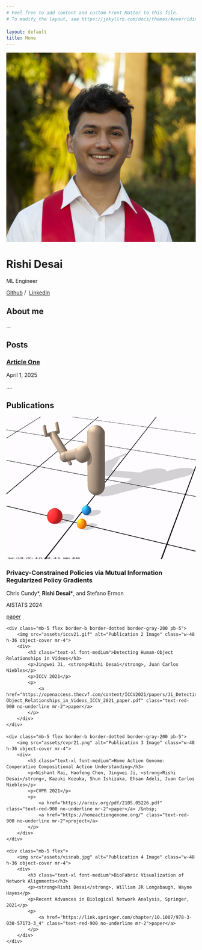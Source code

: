 ```yaml
---
# Feel free to add content and custom Front Matter to this file.
# To modify the layout, see https://jekyllrb.com/docs/themes/#overriding-theme-defaults

layout: default
title: Home
---
```


<div class="flex mb-8 pb-5 border-b border-gray-200">
    <img src="assets/headshot.jpeg" alt="Rishi Desai's Headshot" class="w-56 mr-5">
    <div>
        <h1 class="text-red-900 text-3xl mt-0">Rishi Desai</h1>
        <p class="my-1">ML Engineer</p>
        <p>
            <a href="https://github.com/RishiDesai" class="text-red-900 no-underline mr-2">Github</a> /&nbsp;
            <a href="https://www.linkedin.com/in/rishi-desai1/" class="text-red-900 no-underline mr-2">LinkedIn</a>
        </p>
    </div>
</div>

<section id="about" class="mb-10 pb-5 border-b border-gray-200">
    <h2 class="text-2xl mb-4">About me</h2>
    <p>...</p>
</section>

<section id="posts" class="mb-10 pb-5 border-b border-gray-200">
    <h2 class="text-2xl mb-4">Posts</h2>
    <div class="mb-5">
        <h3 class="text-xl font-medium">
            <a href="posts/article-one" class="text-red-900 no-underline">Article One</a>
        </h3>
        <p class="text-gray-600">April 1, 2025</p>
        <p>....</p>
    </div>
</section>

<section id="publications" class="mb-10 pb-5 border-b border-gray-200">
    <h2 class="text-2xl mb-4">Publications</h2>
    <div class="mb-5 flex border-b border-dotted border-gray-200 pb-5">
        <img src="assets/aistats24.gif" alt="Publication 1 Image" class="w-48 h-36 object-cover mr-4">
        <div>
            <h3 class="text-xl font-medium">Privacy-Constrained Policies via Mutual Information Regularized Policy Gradients</h3>
            <p>Chris Cundy*, <strong>Rishi Desai*</strong>, and Stefano Ermon</p>
            <p>AISTATS 2024</p>
            <p>
                <a href="https://proceedings.mlr.press/v238/cundy24a/cundy24a.pdf" class="text-red-900 no-underline mr-2">paper</a>
            </p>
        </div>
    </div>
    
    <div class="mb-5 flex border-b border-dotted border-gray-200 pb-5">
        <img src="assets/iccv21.gif" alt="Publication 2 Image" class="w-48 h-36 object-cover mr-4">
        <div>
            <h3 class="text-xl font-medium">Detecting Human-Object Relationships in Videos</h3>
            <p>Jingwei Ji, <strong>Rishi Desai</strong>, Juan Carlos Niebles</p>
            <p>ICCV 2021</p>
            <p>
                <a href="https://openaccess.thecvf.com/content/ICCV2021/papers/Ji_Detecting_Human-Object_Relationships_in_Videos_ICCV_2021_paper.pdf" class="text-red-900 no-underline mr-2">paper</a>
            </p>
        </div>
    </div>
    
    <div class="mb-5 flex border-b border-dotted border-gray-200 pb-5">
        <img src="assets/cvpr21.png" alt="Publication 3 Image" class="w-48 h-36 object-cover mr-4">
        <div>
            <h3 class="text-xl font-medium">Home Action Genome: Cooperative Compositional Action Understanding</h3>
            <p>Nishant Rai, Haofeng Chen, Jingwei Ji, <strong>Rishi Desai</strong>, Kazuki Kozuka, Shun Ishizaka, Ehsan Adeli, Juan Carlos Niebles</p>
            <p>CVPR 2021</p>
            <p>
                <a href="https://arxiv.org/pdf/2105.05226.pdf" class="text-red-900 no-underline mr-2">paper</a> /&nbsp; 
                <a href="https://homeactiongenome.org/" class="text-red-900 no-underline mr-2">project</a>
            </p>
        </div>
    </div>
    
    <div class="mb-5 flex">
        <img src="assets/visnab.jpg" alt="Publication 4 Image" class="w-48 h-36 object-cover mr-4">
        <div>
            <h3 class="text-xl font-medium">BioFabric Visualization of Network Alignments</h3>
            <p><strong>Rishi Desai</strong>, William JR Longabaugh, Wayne Hayes</p>
            <p>Recent Advances in Biological Network Analysis, Springer, 2021</p>
            <p>
                <a href="https://link.springer.com/chapter/10.1007/978-3-030-57173-3_4" class="text-red-900 no-underline mr-2">paper</a> 
            </p>
        </div>
    </div>
</section>
